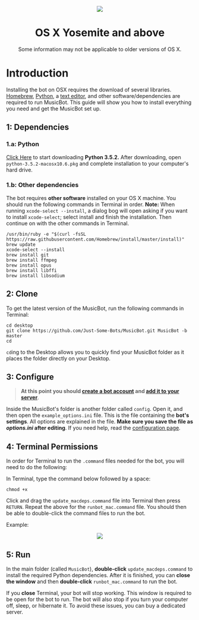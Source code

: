 <p align="center">
<img src="http://i.imgur.com/9vjcnNY.png">
</p>

<h1 align="center">OS X Yosemite and above</h1>
<p align="center">Some information may not be applicable to older versions of OS X.</p>

# Introduction

Installing the bot on OSX requires the download of several libraries. [Homebrew](http://brew.sh/), [Python](http://www.python.org), a [text editor](https://atom.io/), and other software/dependencies are required to run MusicBot. This guide will show you how to install everything you need and get the MusicBot set up.

## 1: Dependencies

### 1.a: Python

[Click Here](https://www.python.org/ftp/python/3.5.2/python-3.5.2-macosx10.6.pkg) to start downloading **Python 3.5.2.** After downloading, open `python-3.5.2-macosx10.6.pkg` and complete installation to your computer's hard drive.

### 1.b: Other dependencies

The bot requires **other software** installed on your OS X machine. You should run the following commands in Terminal in order.
**Note:** When running `xcode-select --install`, a dialog bog will open asking if you want to install `xcode-select`; select install and finish the installation. Then continue on with the other commands in Terminal.

    /usr/bin/ruby -e "$(curl -fsSL https://raw.githubusercontent.com/Homebrew/install/master/install)"
    brew update
    xcode-select --install
    brew install git
    brew install ffmpeg
    brew install opus
    brew install libffi
    brew install libsodium

## 2: Clone

To get the latest version of the MusicBot, run the following commands in Terminal:

    cd desktop
    git clone https://github.com/Just-Some-Bots/MusicBot.git MusicBot -b master 
    cd    

`cd`ing to the Desktop allows you to quickly find your MusicBot folder as it places the folder directly on your Desktop.

## 3: Configure

> **At this point you should [create a bot account](https://github.com/Just-Some-Bots/MusicBot/wiki/FAQ#how-do-i-create-a-bot-account) and [add it to your server](https://github.com/Just-Some-Bots/MusicBot/wiki/FAQ#how-do-i-add-my-bot-account-to-a-server)**.

Inside the MusicBot's folder is another folder called `config`. Open it, and then open the `example_options.ini` file. This is the file containing the **bot's settings**. All options are explained in the file. **Make sure you save the file as *options.ini* after editing**. If you need help, read the [configuration page](https://github.com/SexualRhinoceros/MusicBot/wiki/Configuration).

## 4: Terminal Permissions

In order for Terminal to run the `.command` files needed for the bot, you will need to do the following:

In Terminal, type the command below followed by a space:

    chmod +x 

Click and drag the `update_macdeps.command` file into Terminal then press `RETURN`.
Repeat the above for the `runbot_mac.command` file. You should then be able to double-click the command files to run the bot.

Example:

<p align="center">
<img src="http://i.imgur.com/qKrlWUt.png?1">
</p>

## 5: Run
In the main folder (called `MusicBot`), **double-click** `update_macdeps.command` to install the required Python dependencies. After it is finished, you can **close the window** and then **double-click** `runbot_mac.command` to run the bot.

If you **close** Terminal, your bot will stop working. This window is required to be open for the bot to run. The bot will also stop if you turn your computer off, sleep, or hibernate it. To avoid these issues, you can buy a dedicated server.